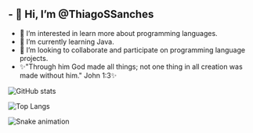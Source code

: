 <h2>- 👋 Hi, I’m @ThiagoSSanches</h2>

- 👀 I’m interested in learn more about programming languages.
- 🌱 I’m currently learning Java.
- 💞️ I’m looking to collaborate and participate on programming language projects.
- ✨"Through him God made all things; not one thing in all creation was made without him." John 1:3✨


<!---
ThiagoSSanches/ThiagoSSanches is a ✨ special ✨ repository because its `README.md` (this file) appears on your GitHub profile.
You can click the Preview link to take a look at your changes.
--->


![GitHub stats](https://github-readme-stats.vercel.app/api?username=ThiagoSSanches&show_icons=true)



![Top Langs](https://github-readme-stats.vercel.app/api/top-langs/?username=ThiagoSSanches&hide=javascript)

![Snake animation](https://github.com/ThiagoSSanches/ThiagoSSanches/blob/output/github-contribution-grid-snake.svg)




